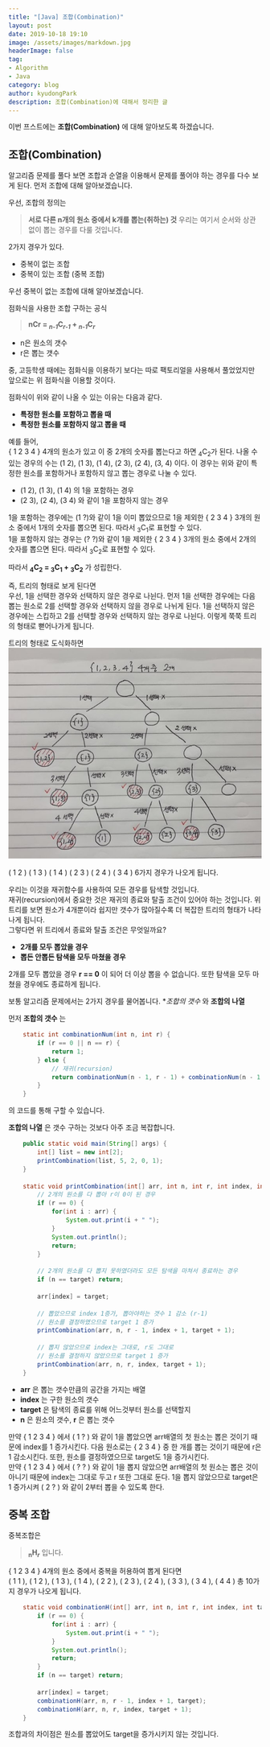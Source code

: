 ```yaml
---
title: "[Java] 조합(Combination)"
layout: post
date: 2019-10-18 19:10
image: /assets/images/markdown.jpg
headerImage: false
tag:
- Algorithm
- Java
category: blog
author: kyudongPark
description: 조합(Combination)에 대해서 정리한 글
---
```


이번 프스트에는 **조합(Combination)** 에 대해 알아보도록 하겠습니다. 

## 조합(Combination) 

알고리즘 문제를 풀다 보면 조합과 순열을 이용해서 문제를 풀어야 하는 경우를 다수 보게 된다. 먼저 조합에 대해 알아보겠습니다.  

우선, 조합의 정의는  
> **서로 다른 n개의 원소 중에서 k개를 뽑는(취하는) 것**
우리는 여기서 순서와 상관없이 뽑는 경우를 다룰 것입니다.

2가지 경우가 있다. 
* 중복이 없는 조합
* 중복이 있는 조합 (중복 조합)

우선 중복이 없는 조합에 대해 알아보겠습니다. 

점화식을 사용한 조합 구하는 공식
> **nCr = <em><sub>n-1</sub></em>C<em><sub>r-1</sub></em> + <em><sub>n-1</sub></em>C<em><sub>r</sub></em>**

* n은 원소의 갯수
* r은 뽑는 갯수

중, 고등학생 때에는 점화식을 이용하기 보다는 따로 팩토리얼을 사용해서 풀었었지만 앞으로는 위 점화식을 이용할 것이다.  

점화식이 위와 같이 나올 수 있는 이유는 다음과 같다. 

* **특정한 원소를 포함하고 뽑을 때**
* **특정한 원소를 포함하지 않고 뽑을 때**

예를 들어,  
{ 1 2 3 4 } 4개의 원소가 있고 이 중 2개의 숫자를 뽑는다고 하면 <sub>4</sub>C<sub>2</sub>가 된다. 나올 수 있는 경우의 수는 (1 2), (1 3), (1 4), (2 3), (2 4), (3, 4) 이다. 이 경우는 위와 같이 특정한 원소를 포함하거나 포함하지 않고 뽑는 경우로 나눌 수 있다.  
* (1 2), (1 3), (1 4) 의 1을 포함하는 경우
* (2 3), (2 4), (3 4) 와 같이 1을 포함하지 않는 경우
    
1을 포함하는 경우에는 (1 ?)와 같이 1을 이미 뽑았으므로 1을 제외한 { 2 3 4 } 3개의 원소 중에서 1개의 숫자를 뽑으면 된다. 따라서 <sub>3</sub>C<sub>1</sub>로 표현할 수 있다.  
1을 포함하지 않는 경우는 (? ?)와 같이 1을 제외한 { 2 3 4 } 3개의 원소 중에서 2개의 숫자를 뽑으면 된다. 따라서 
<sub>3</sub>C<sub>2</sub>로 표현할 수 있다. 

따라서 **<sub>4</sub>C<sub>2</sub> = <sub>3</sub>C<sub>1</sub> + <sub>3</sub>C<sub>2</sub>** 가 성립한다. 

즉, 트리의 형태로 보게 된다면  
우선, 1을 선택한 경우와 선택하지 않은 경우로 나뉜다. 먼저 1을 선택한 경우에는 다음 뽑는 원소로 2를 선택할 경우와 선택하지 않을 경우로 나뉘게 된다. 1을 선택하지 않은 경우에는 스킵하고 2를 선택할 경우와 선택하지 않는 경우로 나뉜다. 이렇게 쭉쭉 트리의 형태로 뻗어나가게 됩니다. 

트리의 형태로 도식화하면 
![combinationTree](../assets/images/combTree.jpeg)

( 1 2 ) ( 1 3 ) ( 1 4 ) ( 2 3 ) ( 2 4 ) ( 3 4 ) 6가지 경우가 나오게 됩니다. 
    

우리는 이것을 재귀함수를 사용하여 모든 경우를 탐색할 것입니다.  
재귀(recursion)에서 중요한 것은 재귀의 종료와 탈출 조건이 있어야 하는 것입니다. 위 트리를 보면 원소가 4개뿐이라 쉽지만 갯수가 많아질수록 더 복잡한 트리의 형태가 나타나게 됩니다.  
그렇다면 위 트리에서 종료와 탈출 조건은 무엇일까요?

* **2개를 모두 뽑았을 경우**
* **뽑든 안뽑든 탐색을 모두 마쳤을 경우**

2개를 모두 뽑았을 경우 **r == 0** 이 되어 더 이상 뽑을 수 없습니다. 또한 탐색을 모두 마쳤을 경우에도 종료하게 됩니다. 

보통 알고리즘 문제에서는 2가지 경우를 물어봅니다. **조합의 갯수* 와 **조합의 나열**

먼저 **조합의 갯수** 는

```java
    static int combinationNum(int n, int r) {
        if (r == 0 || n == r) {
            return 1;
        } else {
            // 재귀(recursion)
            return combinationNum(n - 1, r - 1) + combinationNum(n - 1, r);
        }
    }
```

의 코드를 통해 구할 수 있습니다.

**조합의 나열** 은 갯수 구하는 것보다 아주 조금 복잡합니다. 

```java
    public static void main(String[] args) {
        int[] list = new int[2];
        printCombination(list, 5, 2, 0, 1);
    }

    static void printCombination(int[] arr, int n, int r, int index, int target) {
        // 2개의 원소를 다 뽑아 r이 0이 된 경우 
        if (r == 0) {
            for(int i : arr) {
                System.out.print(i + " ");
            }
            System.out.println();
            return;
        }
        
        // 2개의 원소를 다 뽑지 못하였더라도 모든 탐색을 마쳐서 종료하는 경우 
        if (n == target) return;

        arr[index] = target;
        
        // 뽑았으므로 index 1증가, 뽑아야하는 갯수 1 감소 (r-1)
        // 원소를 결정하였으므로 target 1 증가 
        printCombination(arr, n, r - 1, index + 1, target + 1);
        
        // 뽑지 않았으므로 index는 그대로, r도 그대로
        // 원소를 결정하지 않았으므로 target 1 증가
        printCombination(arr, n, r, index, target + 1);
    }
```

* **arr** 은 뽑는 갯수만큼의 공간을 가지는 배열
* **index** 는 구한 원소의 갯수
* **target** 은 탐색의 종료를 위해 어느것부터 원소를 선택할지
* **n** 은 원소의 갯수, **r** 은 뽑는 갯수

만약 { 1 2 3 4 } 에서 ( 1 ? ) 와 같이 1을 뽑았으면 arr배열의 첫 원소는 뽑은 것이기 때문에 index를 1 증가시킨다. 다음 원소로는 { 2 3 4 } 중 한 개를 뽑는 것이기 때문에 r은 1 감소시킨다. 또한, 원소를 결정하였으므로 target도 1을 증가시킨다.  
만약 { 1 2 3 4 } 에서 ( ? ? ) 와 같이 1을 뽑지 않았으면 arr배열의 첫 원소는 뽑은 것이 아니기 때문에 index는 그대로 두고 r 또한 그대로 둔다. 
1을 뽑지 않았으므로 target은 1 증가시켜 ( 2 ? ) 와 같이 2부터 뽑을 수 있도록 한다. 




## 중복 조합

중복조합은 
> **<sub>n</sub></em>H<em><sub>r</sub></em>** 입니다.

{ 1 2 3 4 } 4개의 원소 중에서 중복을 허용하여 뽑게 된다면  
( 1 1 ), ( 1 2 ), ( 1 3 ), ( 1 4 ), ( 2 2 ), ( 2 3 ), ( 2 4 ), ( 3 3 ), ( 3 4 ), ( 4 4 ) 총 10가지 경우가 나오게 됩니다. 

```java
    static void combinationH(int[] arr, int n, int r, int index, int target) {
        if (r == 0) {
            for(int i : arr) {
                System.out.print(i + " ");
            }
            System.out.println();
            return;
        }
        if (n == target) return;

        arr[index] = target;
        combinationH(arr, n, r - 1, index + 1, target);
        combinationH(arr, n, r, index, target + 1);
    }
```

조합과의 차이점은 원소를 뽑았어도 target을 증가시키지 않는 것입니다. 
